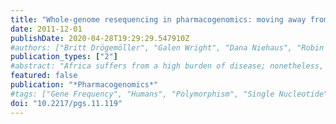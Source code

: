 ```yaml
---
title: "Whole-genome resequencing in pharmacogenomics: moving away from past disparities to globally representative applications"
date: 2011-12-01
publishDate: 2020-04-28T19:29:29.547910Z
#authors: ["Britt Drögemöller", "Galen Wright", "Dana Niehaus", "Robin Emsley", "Louise Warnich"]
publication_types: ["2"]
#abstract: "Africa suffers from a high burden of disease; nonetheless, it has been one of the most under-represented continents with regard to genomic research. It can be argued that this disproportionate research is related to the fact that the genome architecture of African individuals is poorly suited to SNP-based genome-wide association studies, given existing genotyping platforms. However, this argument is no longer plausible with the arrival of next-generation sequencing technologies, which allow for the analysis of entire genomes. Using pharmacogenes to critically examine the merit of next-generation sequencing technologies in pharmacogenomics, we found a substantial amount of novel/uncharacterized variation, which was predicted to alter protein function. This variation was predominantly observed in African individuals, emphasizing the benefit of next-generation sequencing technologies specifically for these individuals. We also observed an improvement in the reliability of sequencing technologies in a relatively short time. Therefore, as sequencing technologies develop and decrease in cost, the ability to reliably detect variation will improve and these technologies will begin to replace other less comprehensive genotyping assays."
featured: false
publication: "*Pharmacogenomics*"
#tags: ["Gene Frequency", "Humans", "Polymorphism", "Single Nucleotide", "Genome", "Human", "Pharmacogenetics", "High-Throughput Nucleotide Sequencing", "African Continental Ancestry Group", "Population"]
doi: "10.2217/pgs.11.119"
---
```


